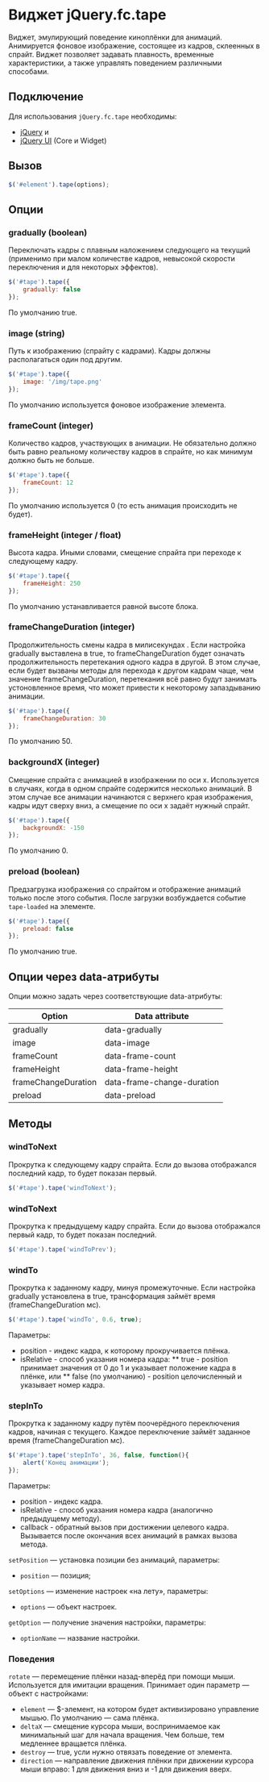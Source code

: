 # Виджет jQuery.fc.tape

Виджет, эмулирующий поведение киноплёнки для анимаций. Анимируется фоновое изображение,
состоящее из кадров, склеенных в спрайт. Виджет позволяет задавать плавность, временные
характеристики, а также управлять поведением различными способами.


## Подключение

Для использования `jQuery.fc.tape` необходимы:

* [jQuery](http://jquery.com/) и
* [jQuery UI](http://jqueryui.com/) (Core и Widget)


## Вызов

```js
$('#element').tape(options);
```


## Опции


### gradually (boolean)

Переключать кадры с плавным наложением следующего на текущий (применимо при
малом количестве кадров, невысокой скорости переключения и для некоторых
эффектов).

```js
$('#tape').tape({
    gradually: false
});
```
    
По умолчанию true.

### image (string)

Путь к изображению (спрайту с кадрами). Кадры должны располагаться один
под другим.

```js
$('#tape').tape({
    image: '/img/tape.png'
});
```
    
По умолчанию используется фоновое изображение элемента.

### frameCount (integer)

Количество кадров, участвующих в анимации. Не обязательно должно быть равно
реальному количеству кадров в спрайте, но как минимум должно быть не больше.

```js
$('#tape').tape({
    frameCount: 12
});
```
    
По умолчанию используется 0 (то есть анимация происходить не будет).

### frameHeight (integer / float)

Высота кадра. Иными словами, смещение спрайта при переходе к следующему кадру.

```js
$('#tape').tape({
    frameHeight: 250
});
```
    
По умолчанию устанавливается равной высоте блока.

### frameChangeDuration (integer)

Продолжительность смены кадра в милисекундах . Если настройка gradually выставлена
в true, то frameChangeDuration будет означать продолжительность перетекания
одного кадра в другой. В этом случае, если будет вызваны методы для перехода к
другом кадрам чаще, чем значение frameChangeDuration, перетекания всё равно
будут занимать устоновленное время, что может привести к некоторому
запаздыванию анимации.

```js
$('#tape').tape({
    frameChangeDuration: 30
});
```
    
По умолчанию 50.

### backgroundX (integer)

Смещение спрайта с анимацией в изображении по оси x. Используется в случаях,
когда в одном спрайте содержится несколько анимаций. В этом случае все анимации
начинаются с верхнего края изображения, кадры идут сверху вниз, а смещение по
оси x задаёт нужный спрайт.

```js
$('#tape').tape({
    backgroundX: -150
});
```
    
По умолчанию 0.

### preload (boolean)

Предзагрузка изображения со спрайтом и отображение анимаций только после этого
события. После загрузки возбуждается событие `tape-loaded` на элементе.

```js
$('#tape').tape({
    preload: false
});
```
    
По умолчанию true.

## Опции через data-атрибуты

Опции можно задать через соответствующие data-атрибуты:

**Option**          | **Data attribute**         |
--------------------|----------------------------|
gradually           | data-gradually             |
image               | data-image                 |
frameCount          | data-frame-count           |
frameHeight         | data-frame-height          |
frameChangeDuration | data-frame-change-duration |
preload             | data-preload               |


## Методы


### windToNext

Прокрутка к следующему кадру спрайта. Если до вызова отображался последний кадр,
то будет показан первый.

```js
$('#tape').tape('windToNext');
```

### windToNext

Прокрутка к предыдущему кадру спрайта. Если до вызова отображался первый кадр,
то будет показан последний.

```js
$('#tape').tape('windToPrev');
```

### windTo

Прокрутка к заданному кадру, минуя промежуточные. Если настройка gradually
установлена в true, трансформация займёт время (frameChangeDuration мс).

```js
$('#tape').tape('windTo', 0.6, true);
```

Параметры:

* position - индекс кадра, к которому прокручивается плёнка.
* isRelative - способ указания номера кадра:
** true - position принимает значения от 0 до 1 и указывает положение кадра в плёнке, или
** false (по умолчанию) - position целочисленный и указывает номер кадра.

### stepInTo

Прокрутка к заданному кадру путём поочерёдного переключения кадров, начиная с
текущего. Каждое переключение займёт заданное время (frameChangeDuration мс).

```js
$('#tape').tape('stepInTo', 36, false, function(){
    alert('Конец анимации');
});
```

Параметры:

* position - индекс кадра.
* isRelative - способ указания номера кадра (аналогично предыдущему методу).
* callback - обратный вызов при достижении целевого кадра. Вызывается после
окончания всех анимаций в рамках вызова метода.



`setPosition` — установка позиции без анимаций, параметры:

* `position` — позиция;

`setOptions` — изменение настроек «на лету», параметры:

* `options` — объект настроек.

`getOption` — получение значения настройки, параметры:

* `optionName` — название настройки.


### Поведения

`rotate` — перемещение плёнки назад-вперёд при помощи мыши. Используется для имитации вращения.
Принимает один параметр — объект с настройками:

* `element` — $-элемент, на котором будет активизировано управление мышью. По умолчанию — сама плёнка.
* `deltaX` — смещение курсора мыши, воспринимаемое как минимальный шаг для начала вращения.
Чем больше, тем медленнее вращается плёнка.
* `destroy` — true, усли нужно отвязать поведение от элемента.
* `direction` — направление движения плёнки при движении курсора мыши вправо: 1 для движения
вниз и -1 для движения вверх.

